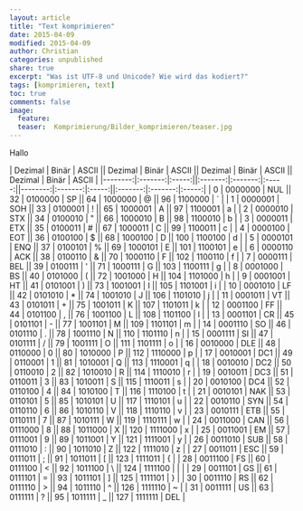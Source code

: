 ```yaml
---
layout: article
title: "Text komprimieren"
date: 2015-04-09
modified: 2015-04-09
author: Christian
categories: unpublished
share: true
excerpt: "Was ist UTF-8 und Unicode? Wie wird das kodiert?"
tags: [komprimieren, text]
toc: true
comments: false
image:
  feature: 
  teaser:  Komprimierung/Bilder_komprimieren/teaser.jpg
---
```


Hallo

| Dezimal | Binär   | ASCII || Dezimal | Binär   | ASCII || Dezimal | Binär   | ASCII || Dezimal | Binär   | ASCII |
|--------:|:-------:|:-----:||:-------:|:-------:|:-----:||--------:|:-------:|:-----:||:-------:|:-------:|:-----:|
| 0		  | 0000000 | NUL   || 32	   | 0100000 | SP    || 64	    | 1000000 | @     || 96	     | 1100000 | `     | 
| 1		  | 0000001 | SOH   || 33	   | 0100001 | !     || 65      | 1000001 | A     || 97	     | 1100001 | a     |
| 2		  | 0000010 | STX   || 34	   | 0100010 | "     || 66	    | 1000010 | B     || 98	     | 1100010 | b     |
| 3		  | 0000011 | ETX   || 35	   | 0100011 | #     || 67	    | 1000011 | C     || 99	     | 1100011 | c     | 
| 4		  | 0000100 | EOT   || 36	   | 0100100 | $     || 68	    | 1000100 | D     || 100     | 1100100 | d     | 
| 5		  | 0000101 | ENQ   || 37	   | 0100101 | %     || 69		| 1000101 | E     || 101     | 1100101 | e     | 
| 6		  | 0000110 | ACK   || 38	   | 0100110 | &     || 70		| 1000110 | F     || 102     | 1100110 | f     | 
| 7		  | 0000111 | BEL   || 39	   | 0100111 | '     || 71		| 1000111 | G     || 103     | 1100111 | g     | 
| 8		  | 0001000 | BS    || 40	   | 0101000 | (     || 72		| 1001000 | H     || 104     | 1101000 | h     | 
| 9		  | 0001001 | HT    || 41	   | 0101001 | )     || 73		| 1001001 | I     || 105     | 1101001 | i     | 
| 10	  | 0001010 | LF    || 42	   | 0101010 | *     || 74	    | 1001010 | J     || 106     | 1101010 | j     | 
| 11	  | 0001011 | VT    || 43	   | 0101011 | +     || 75	    | 1001011 | K     || 107     | 1101011 | k     |
| 12	  | 0001100 | FF    || 44	   | 0101100 | ,     || 76	    | 1001100 | L     || 108     | 1101100 | l     |
| 13	  | 0001101 | CR    || 45	   | 0101101 | -     || 77	    | 1001101 | M     || 109     | 1101101 | m     |
| 14	  | 0001110 | SO    || 46	   | 0101110 | .     || 78	    | 1001110 | N     || 110     | 1101110 | n     |
| 15	  | 0001111 | SI    || 47	   | 0101111 | /     || 79	    | 1001111 | O     || 111     | 1101111 | o     | 
| 16	  | 0010000 | DLE   || 48	   | 0110000 | 0     || 80	    | 1010000 | P     || 112     | 1110000 | p     | 
| 17	  | 0010001 | DC1   || 49	   | 0110001 | 1     || 81	    | 1010001 | Q     || 113     | 1110001 | q     | 
| 18	  | 0010010 | DC2   || 50	   | 0110010 | 2     || 82	    | 1010010 | R     || 114     | 1110010 | r     | 
| 19	  | 0010011 | DC3   || 51	   | 0110011 | 3     || 83	    | 1010011 | S     || 115     | 1110011 | s     | 
| 20	  | 0010100 | DC4   || 52	   | 0110100 | 4     || 84	    | 1010100 | T     || 116     | 1110100 | t     | 
| 21	  | 0010101 | NAK   || 53	   | 0110101 | 5     || 85	    | 1010101 | U     || 117     | 1110101 | u     | 
| 22	  | 0010110 | SYN   || 54	   | 0110110 | 6     || 86	    | 1010110 | V     || 118     | 1110110 | v     | 
| 23	  | 0010111 | ETB   || 55	   | 0110111 | 7     || 87	    | 1010111 | W     || 119     | 1110111 | w     | 
| 24	  | 0011000 | CAN   || 56	   | 0111000 | 8     || 88	    | 1011000 | X     || 120     | 1111000 | x     | 
| 25	  | 0011001 | EM    || 57	   | 0111001 | 9     || 89	    | 1011001 | Y     || 121     | 1111001 | y     | 
| 26	  | 0011010 | SUB   || 58	   | 0111010 | :     || 90	    | 1011010 | Z     || 122     | 1111010 | z     | 
| 27	  | 0011011 | ESC   || 59	   | 0111011 | ;     || 91	    | 1011011 | [     || 123     | 1111011 | {     | 
| 28	  | 0011100 | FS    || 60	   | 0111100 | <     || 92	    | 1011100 | \     || 124     | 1111100 | |     | 
| 29	  | 0011101 | GS    || 61	   | 0111101 | =     || 93	    | 1011101 | ]     || 125     | 1111101 | }     | 
| 30	  | 0011110 | RS    || 62	   | 0111110 | >     || 94	    | 1011110 | ^     || 126     | 1111110 | ~     | 
| 31	  | 0011111 | US    || 63	   | 0111111 | ?     || 95	    | 1011111 | _     || 127     | 1111111 | DEL   | 